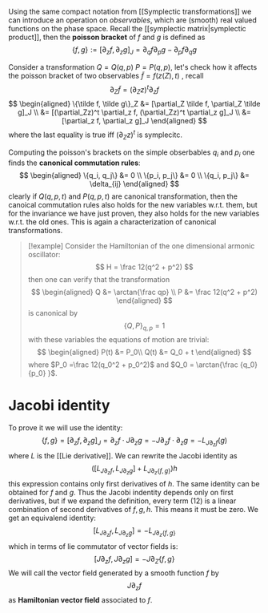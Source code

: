 Using the same compact notation from [[Symplectic transformations]] we can introduce an operation on *observables*, which are (smooth) real valued functions on the phase space. Recall the [[symplectic matrix|symplectic product]], then the **poisson bracket** of $f$ and $g$ is defined as
$$
\{f,g\} := [\partial_z f, \partial_z g]_J = \partial_q f \partial_p g - \partial_p f \partial_q g
$$

Consider a transformation $Q = Q(q,p)$ $P = P(q,p)$, let's check how it affects the poisson bracket of two observables $\tilde f = f(z(Z), t)$
, recall
$$
\partial_Z \tilde f = (\partial_Zz)^t \partial_z f
$$
$$
\begin{aligned}
\{\tilde f, \tilde g\}_Z &= [\partial_Z \tilde f, \partial_Z \tilde g]_J \\
 &= [(\partial_Zz)^t \partial_z f, (\partial_Zz)^t \partial_z g]_J \\
 &= [\partial_z f, \partial_z g]_J
\end{aligned} 
$$
where the last equality is true iff $(\partial_Zz)^t$ is symplecitc.

Computing the poisson's brackets on the simple obserbables $q_i$ and $p_i$ one finds the **canonical commutation rules**:
$$
\begin{aligned}
\{q_i, q_j\} &= 0 \\
\{p_i, p_j\} &= 0 \\
\{q_i, p_j\} &= \delta_{ij}
\end{aligned}
$$
clearly if $Q(q,p,t)$ and $P(q,p,t)$ are canonical transformation, then the canoical commutation rules also holds for the new variables w.r.t. them, but for the invariance we have just proven, they also holds for the new variables w.r.t. the old ones. This is again a characterization of canonical transformations.

> [!example]
> Consider the Hamiltonian of the one dimensional armonic oscillator:
> $$
> H = \frac 12(q^2 + p^2)
> $$
> then one can verify that the transformation
> $$
> \begin{aligned}
> Q &= \arctan{\frac qp} \\ 
> P &= \frac 12(q^2 + p^2)
> \end{aligned}
> $$
> is canonical by
> $$
> \{Q, P\}_{q,p} = 1
> $$
> with these variables the equations of motion are trivial:
> $$
> \begin{aligned}
> P(t) &= P_0\\
> Q(t) &= Q_0 + t 
> \end{aligned}
> $$
> where $P_0  =\frac 12(q_0^2 + p_0^2)$ and $Q_0 = \arctan{\frac {q_0}{p_0}  }$.

# Jacobi identity

To prove it we will use the identity:
$$
\{f,g\} = [\partial_z f, \partial_z g]_J = \partial_z f \cdot J\partial_z g = -J\partial_z f \cdot \partial_z g = -L_{J\partial_z f} (g)
$$
where $L$ is the [[Lie derivative]]. We can rewrite the Jacobi identity as
$$
([L_{J\partial_zf}, L_{J\partial_zg}] + L_{J\partial_z \{f,g\}})h
$$
this expression contains only first derivatives of $h$. The same identity can be obtained for $f$ and $g$. Thus the Jacobi indentity depends only on first derivatives, but if we expand the definition, every term (12) is a linear combination of second derivatives of $f,g,h$. This means it must be zero. We get an equivalend identity:
$$
[L_{J\partial_zf}, L_{J\partial_zg}] = -L_{J\partial_z \{f,g\}}
$$
which in terms of lie commutator of vector fields is:
$$
[J \partial_z f, J\partial_z g] = - J \partial_Z \{f,g\}
$$
We will call the vector field generated by a smooth function $f$ by
$$
J \partial_z f
$$
as **Hamiltonian vector field** associated to $f$.